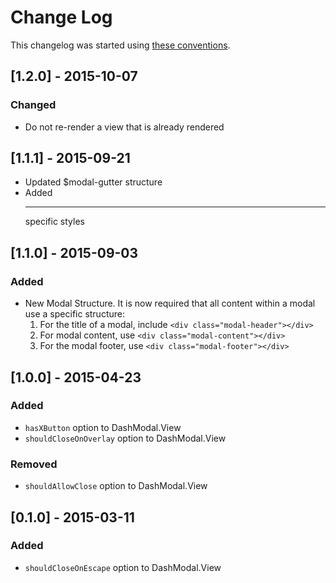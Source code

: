 # Change Log

This changelog was started using [these conventions](http://keepachangelog.com/).

## [1.2.0] - 2015-10-07

### Changed

 * Do not re-render a view that is already rendered

## [1.1.1] - 2015-09-21

  * Updated $modal-gutter structure
  * Added <hr> specific styles

## [1.1.0] - 2015-09-03

### Added

  * New Modal Structure. It is now required that all content within a modal use a specific structure:
    1. For the title of a modal, include `<div class="modal-header"></div>`
    2. For modal content, use `<div class="modal-content"></div>`
    2. For the modal footer, use `<div class="modal-footer"></div>`

## [1.0.0] - 2015-04-23

### Added

  * `hasXButton` option to DashModal.View
  * `shouldCloseOnOverlay` option to DashModal.View

### Removed

  * `shouldAllowClose` option to DashModal.View

## [0.1.0] - 2015-03-11

### Added

 * `shouldCloseOnEscape` option to DashModal.View
